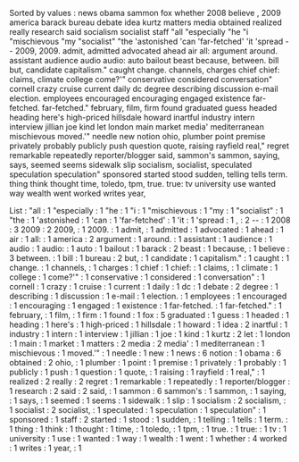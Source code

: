 Sorted by values :
news obama sammon fox whether 2008 believe , 2009 america barack bureau debate idea kurtz matters media obtained realized really research said socialism socialist staff "all "especially "he "i "mischievous "my "socialist" "the 'astonished 'can 'far-fetched' 'it 'spread -- 2009, 2009. admit, admitted advocated ahead air all: argument around. assistant audience audio audio: auto bailout beast because, between. bill but, candidate capitalism." caught change. channels, charges chief chief: claims, climate college come?'" conservative considered conversation" cornell crazy cruise current daily dc degree describing discussion e-mail election. employees encouraged encouraging engaged existence far-fetched. far-fetched." february, film, firm found graduated guess headed heading here's high-priced hillsdale howard inartful industry intern interview jillian joe kind let london main market media' mediterranean mischievous moved.'" needle new notion ohio, plumber point premise privately probably publicly push question quote, raising rayfield real," regret remarkable repeatedly reporter/blogger said, sammon's sammon, saying, says, seemed seems sidewalk slip socialism, socialist, speculated speculation speculation" sponsored started stood sudden, telling tells term. thing think thought time, toledo, tpm, true. true: tv university use wanted way wealth went worked writes year, 

List :
"all : 1
"especially : 1
"he : 1
"i : 1
"mischievous : 1
"my : 1
"socialist" : 1
"the : 1
'astonished : 1
'can : 1
'far-fetched' : 1
'it : 1
'spread : 1
, : 2
-- : 1
2008 : 3
2009 : 2
2009, : 1
2009. : 1
admit, : 1
admitted : 1
advocated : 1
ahead : 1
air : 1
all: : 1
america : 2
argument : 1
around. : 1
assistant : 1
audience : 1
audio : 1
audio: : 1
auto : 1
bailout : 1
barack : 2
beast : 1
because, : 1
believe : 3
between. : 1
bill : 1
bureau : 2
but, : 1
candidate : 1
capitalism." : 1
caught : 1
change. : 1
channels, : 1
charges : 1
chief : 1
chief: : 1
claims, : 1
climate : 1
college : 1
come?'" : 1
conservative : 1
considered : 1
conversation" : 1
cornell : 1
crazy : 1
cruise : 1
current : 1
daily : 1
dc : 1
debate : 2
degree : 1
describing : 1
discussion : 1
e-mail : 1
election. : 1
employees : 1
encouraged : 1
encouraging : 1
engaged : 1
existence : 1
far-fetched. : 1
far-fetched." : 1
february, : 1
film, : 1
firm : 1
found : 1
fox : 5
graduated : 1
guess : 1
headed : 1
heading : 1
here's : 1
high-priced : 1
hillsdale : 1
howard : 1
idea : 2
inartful : 1
industry : 1
intern : 1
interview : 1
jillian : 1
joe : 1
kind : 1
kurtz : 2
let : 1
london : 1
main : 1
market : 1
matters : 2
media : 2
media' : 1
mediterranean : 1
mischievous : 1
moved.'" : 1
needle : 1
new : 1
news : 6
notion : 1
obama : 6
obtained : 2
ohio, : 1
plumber : 1
point : 1
premise : 1
privately : 1
probably : 1
publicly : 1
push : 1
question : 1
quote, : 1
raising : 1
rayfield : 1
real," : 1
realized : 2
really : 2
regret : 1
remarkable : 1
repeatedly : 1
reporter/blogger : 1
research : 2
said : 2
said, : 1
sammon : 6
sammon's : 1
sammon, : 1
saying, : 1
says, : 1
seemed : 1
seems : 1
sidewalk : 1
slip : 1
socialism : 2
socialism, : 1
socialist : 2
socialist, : 1
speculated : 1
speculation : 1
speculation" : 1
sponsored : 1
staff : 2
started : 1
stood : 1
sudden, : 1
telling : 1
tells : 1
term. : 1
thing : 1
think : 1
thought : 1
time, : 1
toledo, : 1
tpm, : 1
true. : 1
true: : 1
tv : 1
university : 1
use : 1
wanted : 1
way : 1
wealth : 1
went : 1
whether : 4
worked : 1
writes : 1
year, : 1
